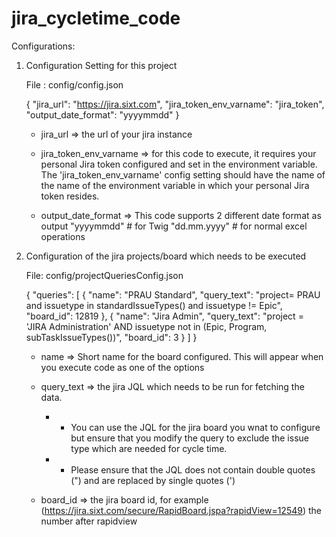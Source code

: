 # jira_cycletime_code

Configurations:
1. Configuration Setting for this project

    File : config/config.json

    {
        "jira_url": "https://jira.sixt.com",
        "jira_token_env_varname": "jira_token",
        "output_date_format": "yyyymmdd"
    }

    - jira_url => the url of your jira instance

    - jira_token_env_varname => for this code to execute, it requires your personal Jira token configured and set in the environment variable. The 'jira_token_env_varname' config setting should have the name of the name of the environment variable in which your personal Jira token resides.

    - output_date_format => This code supports 2 different date format as output
        "yyyymmdd"      # for Twig
        "dd.mm.yyyy"    # for normal excel operations

2. Configuration of the jira projects/board which needs to be executed

    File: config/projectQueriesConfig.json

   {
    "queries": [
      {
        "name": "PRAU Standard",
        "query_text": "project= PRAU and issuetype in standardIssueTypes() and issuetype != Epic",
        "board_id": 12819
      },
      {
        "name": "Jira Admin",
        "query_text": "project = 'JIRA Administration' AND issuetype not in (Epic, Program, subTaskIssueTypes())",
        "board_id": 3
      }
    ]
   }

   - name => Short name for the board configured. This will appear when you execute code as one of the options

   - query_text => the jira JQL which needs to be run for fetching the data.
        - - You can use the JQL for the jira board you wnat to configure but ensure that you modify the query to exclude the issue type which are needed for cycle time.
        - -  Please ensure that the JQL does not contain double quotes (") and are replaced by single quotes (')
   
   - board_id => the jira board id, for example (https://jira.sixt.com/secure/RapidBoard.jspa?rapidView=12549) the number after rapidview